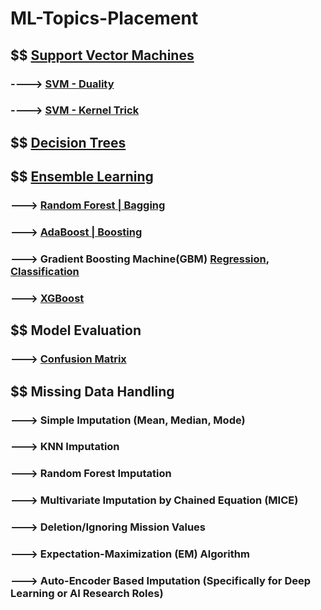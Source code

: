 # ML-Topics-Placement

## $$ [Support Vector Machines](https://medium.com/@kushaldps1996/a-complete-guide-to-support-vector-machines-svms-501e71aec19e)
### ----> [SVM - Duality](https://youtu.be/6-ntMIaJpm0?si=MSeQdyZOzGhY3K86)
### ----> [SVM - Kernel Trick](https://youtu.be/OKFMZQyDROI?si=rh6HRvj6212jRXUQ)

## $$ [Decision Trees](https://medium.com/@MrBam44/decision-trees-91f61a42c724)

## $$ [Ensemble Learning](https://medium.com/@sumbatilinda/ensemble-learning-in-machine-learning-bagging-boosting-and-stacking-a00c6bae971f)
### ---> [Random Forest | Bagging](https://medium.com/@harshdeepsingh_35448/understanding-random-forests-aa0ccecdbbbb)
### ---> [AdaBoost | Boosting](https://medium.com/@curryrowan/adaboost-explained-92408a6713da)
### ---> Gradient Boosting Machine(GBM) [Regression](https://medium.com/analytics-vidhya/introduction-to-the-gradient-boosting-algorithm-c25c653f826b), [Classification](https://www.digitalocean.com/community/tutorials/gradient-boosting-for-classification)
### ---> [XGBoost](https://medium.com/@prathameshsonawane/xgboost-how-does-this-work-e1cae7c5b6cb)



## $$ Model Evaluation
### ---> [Confusion Matrix](https://medium.com/@nikitamalviya/confusion-matrix-870739a1ec31)







## $$ Missing Data Handling
### ---> Simple Imputation (Mean, Median, Mode)
### ---> KNN Imputation
### ---> Random Forest Imputation
### ---> Multivariate Imputation by Chained Equation (MICE)
### ---> Deletion/Ignoring Mission Values
### ---> Expectation-Maximization (EM) Algorithm
### ---> Auto-Encoder Based Imputation (Specifically for Deep Learning or AI Research Roles)

